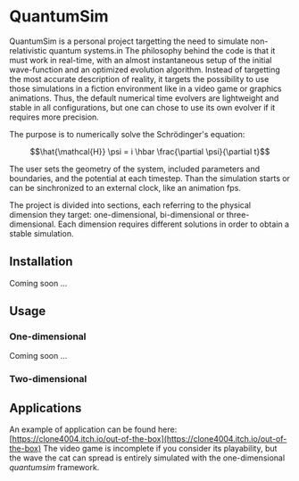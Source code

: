 # QuantumSim

QuantumSim is a personal project targetting the need to simulate non-relativistic quantum systems.in 
The philosophy behind the code is that it must work in real-time, with an almost instantaneous setup of the initial wave-function and an optimized evolution algorithm.
Instead of targetting the most accurate description of reality, it targets the possibility to use those simulations in a fiction environment like in a video game or graphics animations.
Thus, the default numerical time evolvers are lightweight and stable in all configurations, but one can chose to use its own evolver if it requires more precision.

The purpose is to numerically solve the Schrödinger's equation:

$$\hat{\mathcal{H}} \psi = i \hbar \frac{\partial \psi}{\partial t}$$

The user sets the geometry of the system, included parameters and boundaries, and the potential at each timestep.
Than the simulation starts or can be sinchronized to an external clock, like an animation fps.

The project is divided into sections, each referring to the physical dimension they target: one-dimensional, bi-dimensional or three-dimensional.
Each dimension requires different solutions in order to obtain a stable simulation.

## Installation

Coming soon ...

## Usage

### One-dimensional
Coming soon ...

### Two-dimensional

## Applications
An example of application can be found here: [https://clone4004.itch.io/out-of-the-box](https://clone4004.itch.io/out-of-the-box)
The video game is incomplete if you consider its playability, but the wave the cat can spread is entirely simulated with the one-dimensional *quantumsim* framework.
